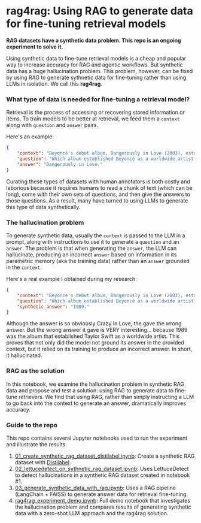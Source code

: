 # rag4rag: Using RAG to generate data for fine-tuning retrieval models

**RAG datasets have a synthetic data problem. This repo is an ongoing experiment to solve it.**

Using synthetic data to fine-tune retrieval models is a cheap and popular way to increase accuracy for RAG and agentic workflows. But synthetic data has a huge hallucination problem. This problem, however, can be fixed by using RAG to generate sythnetic data for fine-tuning rather than using LLMs in isolation. We call this **rag4rag**.

### What type of data is needed for fine-tuning a retrieval model?
Retrieval is the process of accessing or recovering stored information or items. To train models to be better at retrieval, we feed them a `context` along with `question` and `answer` pairs.

Here's an example:
```json
{
    "context": "Beyoncé's debut album, Dangerously in Love (2003), established her as a solo artist worldwide.",
    "question": "Which album established Beyoncé as a worldwide artist?",
    "answer": "Dangerously in Love."
}
```

Curating these types of datasets with human annotators is both costly and laborious because it requires humans to read a chunk of text (which can be long), come with their own sets of questions, and then give the answers to those questions. As a result, many have turned to using LLMs to generate this type of data synthetically. 

### The hallucination problem

To generate synthetic data, usually the `context` is passed to the LLM in a prompt, along with instructions to use it to generate a `question` and an `answer`. The problem is that when generating the `answer`, the LLM can hallucinate, producing an incorrect `answer` based on information in its parametric memory (aka the training data) rather than an `answer` grounded in the `context`. 

Here's a real example I obtained during my research:
```json
{
    "context": "Beyoncé's debut album, Dangerously in Love (2003), established her as a solo artist worldwide.",
    "question": "Which album established Beyoncé as a worldwide artist?",
    "synthetic_answer": "1989."
}
```
Although the answer is so obviously Crazy In Love, the gave the wrong answer. But the wrong answer it gave is VERY interesting... because 1989 was the album that established Taylor Swift as a worldwide artist. This proves that not only did the model not ground its answer in the provided context, but it relied on its training to produce an incorrect answer. In short, it hallucinated.

### RAG as the solution
In this notebook, we examine the hallucination problem in synthetic RAG data and propose and test a solution: using RAG to generate data to fine-tune retrievers. We find that using RAG, rather than simply instructing a LLM to go back into the context to generate an answer, dramatically improves accuracy.

### Guide to the repo
This repo contains several Jupyter notebooks used to run the experiment and illustrate the results.
1. [01_create_synthetic_rag_dataset_distilabel.ipynb](https://github.com/m-newhauser/rag4rag/blob/main/notebooks/01_create_synthetic_rag_dataset_distilabel.ipynb): 
Create a synthetic RAG dataset with [Distilabel](https://github.com/argilla-io/distilabel).
2. [02_lettucedetect_on_sythnetic_rag_dataset.ipynb](https://github.com/m-newhauser/rag4rag/blob/main/notebooks/02_lettucedetect_on_sythnetic_rag_dataset.ipynb): Uses LettuceDetect to detect hallucinations in a synthetic RAG dataset created in notebook #1.
3. [03_generate_synthetic_data_with_rag.ipynb](https://github.com/m-newhauser/rag4rag/blob/main/notebooks/03_generate_synthetic_data_with_rag.ipynb): Uses a RAG pipeline (LangChain + FAISS) to generate answer data for retrieval fine-tuning.
4. [rag4rag_experiment_demo.ipynb](https://github.com/m-newhauser/rag4rag/blob/main/notebooks/rag4rag_experiment_demo.ipynb): Full demo notebook that investigates the hallucination problem and compares results of generating synthetic data with a zero-shot LLM approach and the rag4rag solution.
